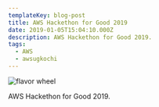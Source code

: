 ```yaml
---
templateKey: blog-post
title: AWS Hackethon for Good 2019
date: 2019-01-05T15:04:10.000Z
description: AWS Hackethon for Good 2019.
tags:
  - AWS
  - awsugkochi
---
```


![flavor wheel](/img/flavor_wheel.jpg)

AWS Hackethon for Good 2019.
